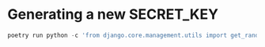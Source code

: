 # Generating a new SECRET_KEY

```python
poetry run python -c 'from django.core.management.utils import get_random_secret_key; print(get_random_secret_key())'
```

